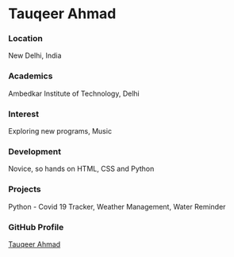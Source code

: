 
# Tauqeer Ahmad

### Location

New Delhi, India 

### Academics 

Ambedkar Institute of Technology, Delhi 

### Interest 

Exploring new programs, Music 

### Development 

Novice, so hands on HTML, CSS and Python 

### Projects 

Python - Covid 19 Tracker, Weather Management, Water Reminder 

### GitHub Profile 

[Tauqeer Ahmad](https://github.com/TauqeerAhmad5201)

